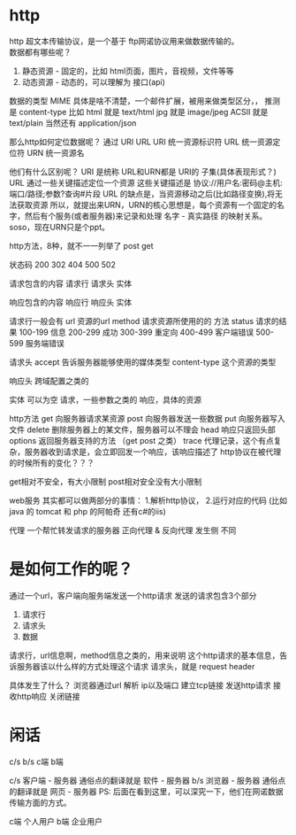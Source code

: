 # http

  http 超文本传输协议，是一个基于 ftp网诺协议用来做数据传输的。<br />
  数据都有哪些呢？
  1. 静态资源 - 固定的，比如 html页面，图片，音视频，文件等等
  2. 动态资源 - 动态的，可以理解为 接口(api)

  数据的类型
  MIME 具体是啥不清楚，一个邮件扩展，被用来做类型区分，， 推测是 content-type
  比如 html 就是 text/html
  jpg 就是 image/jpeg
  ACSII 就是 text/plain
  当然还有 application/json

  那么http如何定位数据呢？
  通过 URI URL 
  URI 统一资源标识符
  URL 统一资源定位符
  URN 统一资源名

  他们有什么区别呢？
  URI 是统称 URL和URN都是 URI的 子集(具体表现形式？)
  URL 通过一些关键描述定位一个资源 这些关键描述是 协议://用户名:密码@主机:端口/路径;参数?查询#片段
  URL 的缺点是，当资源移动之后(比如路径变换),将无法获取资源
  所以，就提出来URN，URN的核心思想是，每个资源有一个固定的名字，然后有个服务(或者服务器)来记录和处理 名字 - 真实路径  的映射关系。
  soso，现在URN只是个ppt。

  http方法，8种，就不一一列举了 post get

  状态码 200 302 404 500 502

  请求包含的内容
  请求行
  请求头
  实体

  响应包含的内容
  响应行
  响应头
  实体

  请求行一般会有
  url       资源的url
  method    请求资源所使用的的 方法
  status    请求的结果 100-199 信息 200-299 成功  300-399 重定向 400-499 客户端错误  500-599 服务端错误

  请求头
  accept 告诉服务器能够使用的媒体类型
  content-type   这个资源的类型

  响应头
  跨域配置之类的

  实体 可以为空
  请求，一些参数之类的
  响应，具体的资源

  http方法
  get 向服务器请求某资源
  post 向服务器发送一些数据
  put 向服务器写入文件
  delete 删除服务器上的某文件，服务器可以不理会
  head 响应只返回头部
  options 返回服务器支持的方法 （get post 之类）
  trace 代理记录，这个有点复杂，服务器收到请求是，会立即回发一个响应，该响应描述了 http协议在被代理的时候所有的变化？？？

  get相对不安全，有大小限制
  post相对安全没有大小限制


  web服务
  其实都可以做两部分的事情：
  1.解析http协议，
  2.运行对应的代码 (比如 java 的 tomcat 和 php 的阿帕奇  还有c#的iis)

  代理
  一个帮忙转发请求的服务器
  正向代理 & 反向代理  发生侧 不同

# 是如何工作的呢？

  通过一个url，客户端向服务端发送一个http请求
  发送的请求包含3个部分
  1. 请求行
  2. 请求头
  3. 数据

  请求行，url信息啊，method信息之类的，用来说明 这个http请求的基本信息，告诉服务器该以什么样的方式处理这个请求
  请求头，就是 request header

  具体发生了什么？
  浏览器通过url 解析 ip以及端口
  建立tcp链接
  发送http请求
  接收http响应
  关闭链接


# 闲话

  c/s b/s c端 b端

  c/s 客户端 - 服务器 通俗点的翻译就是  软件 - 服务器
  b/s 浏览器 - 服务器 通俗点的翻译就是  网页 - 服务器
  PS: 后面在看到这里，可以深究一下，他们在网诺数据传输方面的方式。


  c端 个人用户
  b端 企业用户
